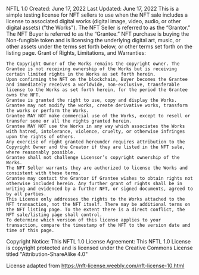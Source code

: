 NFTL 1.0
Created: June 17, 2022
​Last Updated:  June 17, 2022
This is a simple testing license for NFT sellers to use when the NFT sale includes a license to associated digital works (digital image, video, audio, or other digital assets) ("the Works"). The NFT Seller is referred to as the “Grantor.” The NFT Buyer is referred to as the “Grantee.” NFT purchase is buying the Non-fungible token and is licensing the underlying digital art, music, or other assets under the terms set forth below, or other terms set forth on the listing page.
Grant of Rights, Limitations, and Warranties:

    The Copyright Owner of the Works remains the copyright owner. The Grantee is not receiving ownership of the Works but is receiving certain limited rights in the Works as set forth herein.
    Upon confirming the NFT on the blockchain, Buyer becomes the Grantee and immediately receives a worldwide, non-exclusive, transferable license to the Works as set forth herein, for the period the Grantee owns the NFT.
    Grantee is granted the right to use, copy and display the Works.
    Grantee may not modify the works, create derivative works, transform the works or perform the Works.
    Grantee MAY NOT make commercial use of the Works, except to resell or transfer some or all the rights granted herein.
    Grantee MAY NOT use the Works in any way which associates the Works with hatred, intolerance, violence, cruelty, or otherwise infringes upon the rights of others.
    Any exercise of right granted hereunder requires attribution to the Copyright Owner and the Creator if they are listed in the NFT sale, where reasonably possible.
    Grantee shall not challenge Licensor’s copyright ownership of the Works.
    The NFT Seller warrants they are authorized to license the Works and consistent with these terms.
    Grantee may contact the Grantor if Grantee wishes to obtain rights not otherwise included herein. Any further grant of rights shall be in writing and evidenced by a further NFT, or signed documents, agreed to by all parties.
    This License only addresses the rights to the Works attached to the NFT transaction, not the NFT itself. There may be additional terms on the NFT listing page. To the extent there is a direct conflict, the NFT sale/listing page shall control.
    To determine which version of this license applies to your transaction, compare the timestamp of the NFT to the version date and time of this page.

Copyright Notice: This NFTL 1.0 License Agreement:  This NFTL 1.0 License is copyright protected and is licensed under the Creative Commons License titled "Attribution-ShareAlike 4.0"

License adapted from https://nft-license.weebly.com/nft-license-10.html
